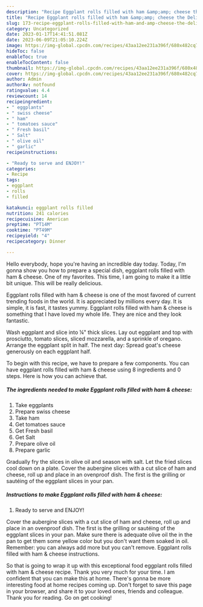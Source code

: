 ```yaml
---
description: "Recipe Eggplant rolls filled with ham &amp;amp; cheese the Delicious"
title: "Recipe Eggplant rolls filled with ham &amp;amp; cheese the Delicious"
slug: 173-recipe-eggplant-rolls-filled-with-ham-and-amp-cheese-the-delicious
category: Uncategorized
date: 2023-01-17T14:41:51.081Z
date: 2023-06-09T21:05:10.224Z
image: https://img-global.cpcdn.com/recipes/43aa12ee231a396f/680x482cq70/eggplant-rolls-filled-with-ham-cheese-recipe-main-photo.jpg
hideToc: false
enableToc: true
enableTocContent: false
thumbnail: https://img-global.cpcdn.com/recipes/43aa12ee231a396f/680x482cq70/eggplant-rolls-filled-with-ham-cheese-recipe-main-photo.jpg
cover: https://img-global.cpcdn.com/recipes/43aa12ee231a396f/680x482cq70/eggplant-rolls-filled-with-ham-cheese-recipe-main-photo.jpg
author: Admin
authorAv: notfound
ratingvalue: 4.4
reviewcount: 14
recipeingredient:
- " eggplants"
- " swiss cheese"
- " ham"
- " tomatoes sauce"
- " Fresh basil"
- " Salt"
- " olive oil"
- " garlic"
recipeinstructions:

- "Ready to serve and ENJOY!"
categories:
- Recipe
tags:
- eggplant
- rolls
- filled

katakunci: eggplant rolls filled 
nutrition: 241 calories
recipecuisine: American
preptime: "PT14M"
cooktime: "PT49M"
recipeyield: "4"
recipecategory: Dinner

---
```



Hello everybody, hope you're having an incredible day today. Today, I'm gonna show you how to prepare a special dish, eggplant rolls filled with ham &amp; cheese. One of my favorites. This time, I am going to make it a little bit unique. This will be really delicious.

Eggplant rolls filled with ham &amp; cheese is one of the most favored of current trending foods in the world. It is appreciated by millions every day. It is simple, it is fast, it tastes yummy. Eggplant rolls filled with ham &amp; cheese is something that I have loved my whole life. They are nice and they look fantastic.

Wash eggplant and slice into ¼&#34; thick slices. Lay out eggplant and top with prosciutto, tomato slices, sliced mozzarella, and a sprinkle of oregano. Arrange the eggplant split in half. The next day: Spread goat&#39;s cheese generously on each eggplant half.


To begin with this recipe, we have to prepare a few components. You can have eggplant rolls filled with ham &amp; cheese using 8 ingredients and 0 steps. Here is how you can achieve that.

<!--inarticleads1-->

##### The ingredients needed to make Eggplant rolls filled with ham &amp; cheese:

1. Take  eggplants
1. Prepare  swiss cheese
1. Take  ham
1. Get  tomatoes sauce
1. Get  Fresh basil
1. Get  Salt
1. Prepare  olive oil
1. Prepare  garlic


Gradually fry the slices in olive oil and season with salt. Let the fried slices cool down on a plate. Cover the aubergine slices with a cut slice of ham and cheese, roll up and place in an ovenproof dish. The first is the grilling or sautéing of the eggplant slices in your pan. 

<!--inarticleads2-->

##### Instructions to make Eggplant rolls filled with ham &amp; cheese:


1. Ready to serve and ENJOY!

Cover the aubergine slices with a cut slice of ham and cheese, roll up and place in an ovenproof dish. The first is the grilling or sautéing of the eggplant slices in your pan. Make sure there is adequate olive oil the in the pan to get them some yellow color but you don&#39;t want them soaked in oil. Remember: you can always add more but you can&#39;t remove. Eggplant rolls filled with ham &amp; cheese instructions. 

So that is going to wrap it up with this exceptional food eggplant rolls filled with ham &amp; cheese recipe. Thank you very much for your time. I am confident that you can make this at home. There's gonna be more interesting food at home recipes coming up. Don't forget to save this page in your browser, and share it to your loved ones, friends and colleague. Thank you for reading. Go on get cooking!
